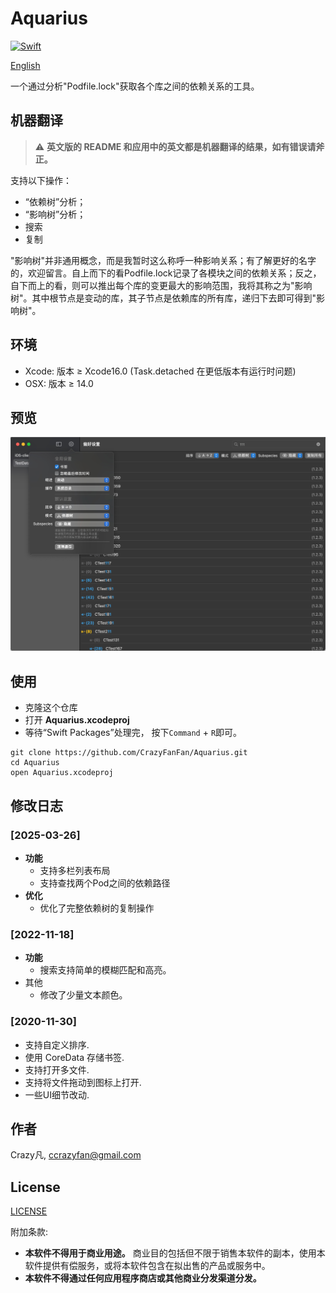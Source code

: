 # Aquarius

[![Swift](https://github.com/CrazyFanFan/Aquarius/actions/workflows/xcodebuild.yml/badge.svg?branch=main)](https://github.com/CrazyFanFan/Aquarius/actions/workflows/xcodebuild.yml)

[English](https://github.com/CrazyFanFan/Aquarius/blob/master/README.md)

一个通过分析"Podfile.lock"获取各个库之间的依赖关系的工具。

## 机器翻译

> :warning: **英文版的 README 和应用中的英文都是机器翻译的结果，如有错误请斧正。**

支持以下操作：

- “依赖树”分析；
- “影响树”分析；
- 搜索
- 复制

"影响树"并非通用概念，而是我暂时这么称呼一种影响关系；有了解更好的名字的，欢迎留言。自上而下的看Podfile.lock记录了各模块之间的依赖关系；反之，自下而上的看，则可以推出每个库的变更最大的影响范围，我将其称之为"影响树"。其中根节点是变动的库，其子节点是依赖库的所有库，递归下去即可得到"影响树"。

## 环境

- Xcode: 版本 ≥ Xcode16.0 (Task.detached 在更低版本有运行时问题)
- OSX: 版本 ≥ 14.0

## 预览

![Image](./Screenshots/s_1.jpg)

## 使用

- 克隆这个仓库
- 打开 **Aquarius.xcodeproj**
- 等待“Swift Packages”处理完， 按下`Command` + `R`即可。

```shell
git clone https://github.com/CrazyFanFan/Aquarius.git
cd Aquarius
open Aquarius.xcodeproj
```

## 修改日志

### [2025-03-26]

- **功能**
  - 支持多栏列表布局
  - 支持查找两个Pod之间的依赖路径
- **优化**
  - 优化了完整依赖树的复制操作

### [2022-11-18]

- **功能**
  - 搜索支持简单的模糊匹配和高亮。
- 其他
  - 修改了少量文本颜色。

### [2020-11-30]

- 支持自定义排序.
- 使用 CoreData 存储书签.
- 支持打开多文件.
- 支持将文件拖动到图标上打开.
- 一些UI细节改动.


## 作者

Crazy凡, [ccrazyfan@gmail.com](mailto:ccrazyfan@gmail.com)

## License

[LICENSE](https://github.com/CrazyFanFan/Aquarius/blob/master/LICENSE)

附加条款:
- **本软件不得用于商业用途。** 商业目的包括但不限于销售本软件的副本，使用本软件提供有偿服务，或将本软件包含在拟出售的产品或服务中。
- **本软件不得通过任何应用程序商店或其他商业分发渠道分发。**
